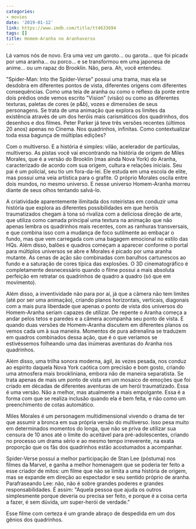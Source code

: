```yaml
---
categories:
- movies
date: '2019-01-12'
link: https://www.imdb.com/title/tt4633694
tags: []
title: Homem-Aranha no Aranhaverso
---
```


Lá vamos nós de novo. Era uma vez um garoto... ou garota... que foi picadx por uma aranha... ou porco... e se transformou em uma japonesa de anime... ou um rapaz do Brooklin. Não, pera. Ah, você entendeu.

"Spider-Man: Into the Spider-Verse" possui uma trama, mas ela se desdobra em diferentes pontos de vista, diferentes origens com diferentes consequências. Como uma teia de aranha ou como o reflexo da ponte entre dois prédios onde vemos escrito "Vision" (visão) ou como as diferentes texturas, paletas de cores (e p&b), vozes e dimensões de seus personagens. Se trata de uma animação que explora os limites da existência através de um dos heróis mais carismáticos dos quadrinhos, dos desenhos e dos filmes. Peter Parker já teve três versões recentes (últimos 20 anos) apenas no Cinema. Nos quadrinhos, infinitas. Como contextualizar toda essa bagunça de múltiplas edições?

Com o multiverso. E a história é simples: vilão, acelerador de partículas, multiverso. As pistas você vai encontrando na história de origem de Miles Morales, que é a versão do Brooklin (mas ainda Nova York) do Aranha, caracterizado de acordo com sua origem, cultura e relações iniciais. Seu pai é um policial, seu tio um fora-da-lei. Ele estuda em uma escola de elite, mas possui uma veia artística para o grafite. O próprio Morales oscila entre dois mundos, no mesmo universo. E nesse universo Homem-Aranha morreu diante de seus olhos tentando salvá-lo.

A criatividade aparentemente ilimitada dos roteiristas em conduzir uma história que explora as diferentes possibilidades em que heróis traumatizados chegam à tona só rivaliza com a deliciosa direção de arte, que utiliza como camada principal uma textura na animação que não apenas lembra os quadrinhos mais recentes, com as ranhuras transversais, e que combina isso com a mudança de foco sutilmente ao embaçar o fundo, mas que vem carregada com uma bagagem emocional no estilo das HQs. Além disso, balões e quadros começam a aparecer conforme o portal para múltiplos universos se abre e Morales é picado por uma aranha mutante. As cenas de ação são combinadas com barulhos cartunescos ao fundo e a saturação de cores típica das explosões. O 3D cinematográfico é completamente desnecessário quando o filme possui a mais absoluta perfeição em retratar os quadrinhos de quadro a quadro (só que em movimento).

Além disso, a inventividade não para por aí, já que a câmera não tem limites (até por ser uma animação), criando planos horizontais, verticais, diagonais com a mais pura liberdade que apenas o ponto de vista dos universos do Homem-Aranha seriam capazes de utilizar. De repente o Aranha começa a andar pelos tetos e paredes e a câmera acompanha seu ponto de vista. E quando duas versões de Homem-Aranha discutem em diferentes planos os vemos cada um à sua maneira. Momentos de pura adrenalina se traduzem em quadros combinados dessa ação, que é o que veríamos se estivéssemos folheando uma das inúmeras aventuras do Aranha nos quadrinhos.

Além disso, uma trilha sonora moderna, ágil, às vezes pesada, nos conduz ao espírito daquela Nova York caótica com precisão e bom gosto, criando uma atmosfera mais brookliniana, embora não de maneira separatista. Se trata apenas de mais um ponto de vista em um mosaico de emoções que foi criado em décadas de diferentes aventuras de um herói traumatizado. Essa é uma versão. Não a melhor, mas atualmente a mais empolgante. Essa é a forma com que se realiza inclusão quando ela é bem feita, e não como um preenchimento de cotas automático.

Miles Morales é um personagem multidimensional vivendo o drama de ter que assumir a bronca em sua própria versão do multiverso. Isso pesa muito em determinados momentos do longa, que não se priva de utilizar sua censura de 10 anos até o limite do aceitável para pré-adolescentes, criando no processo um drama sério e ao mesmo tempo irreverente, na exata proporção que os fãs dos quadrinhos estão acostumados a acompanhar.

Spider-Verse possui a melhor participação de Stan Lee (póstuma) nos filmes da Marvel, e ganha a melhor homenagem que se poderia ter feito a esse criador de mitos: um filme que não se limita a uma história de origem, mas se expande em direção ao espectador e seu sentido próprio de aranha. Parafraseando Lee: não, não é sobre grandes poderes e grandes responsabilidades. É assim: "Aquela pessoa que ajuda os outros simplesmente porque deveria ou precisa ser feito, e porque é a coisa certa a fazer, é sem dúvida, um super-herói de verdade."

Esse filme com certeza é um grande abraço de despedida em um dos gênios dos quadrinhos.